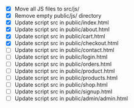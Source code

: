 - [x] Move all JS files to src/js/
- [x] Remove empty public/js/ directory
- [x] Update script src in public/index.html
- [x] Update script src in public/about.html
- [x] Update script src in public/cart.html
- [x] Update script src in public/checkout.html
- [ ] Update script src in public/contact.html
- [ ] Update script src in public/login.html
- [ ] Update script src in public/orders.html
- [ ] Update script src in public/product.html
- [ ] Update script src in public/products.html
- [ ] Update script src in public/shop.html
- [ ] Update script src in public/signup.html
- [ ] Update script src in public/admin/admin.html
